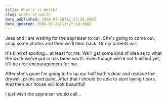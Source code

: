 ```yaml
---
title: What's it Worth?
slug: whats-it-worth
date_published: 2008-07-26T11:27:58.000Z
date_updated: 2008-07-26T11:27:58.000Z
---
```


Jess and I are waiting for the appraiser to call. She's going to come out, snap some photos and then we'll hear back. Or my parents will.

It's kind of exciting... at least for me. We'll get some kind of idea as to what the work we've put in has been worth. Even though we're not finished yet, it'll be nice encouragement for me.

After she's gone I'm going to fix up our half bath's door and replace the drywall, prime and paint. After that I should be able to start laying floors. And then our house will look beautiful!

I just wish the appraiser would call...

